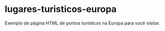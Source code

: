 # lugares-turisticos-europa
Exemplo de página HTML de pontos turísticos na Europa para você visitar.
